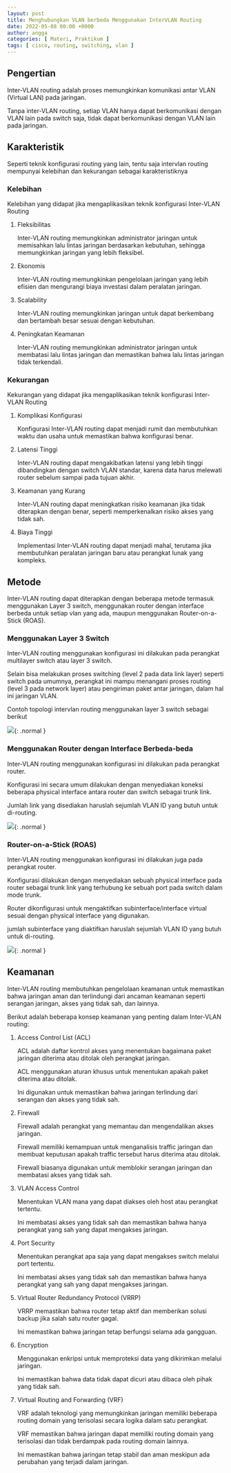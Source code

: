 ```yaml
---
layout: post
title: Menghubungkan VLAN berbeda Menggunakan InterVLAN Routing
date: 2022-05-08 00:00 +0000
author: angga
categories: [ Materi, Praktikum ]
tags: [ cisco, routing, switching, vlan ]
---
```


## Pengertian

Inter-VLAN routing adalah proses memungkinkan komunikasi antar VLAN (Virtual LAN) pada jaringan. 

Tanpa inter-VLAN routing, setiap VLAN hanya dapat berkomunikasi dengan VLAN lain pada switch saja, tidak dapat berkomunikasi dengan VLAN lain pada jaringan.

## Karakteristik

Seperti teknik konfigurasi routing yang lain, tentu saja intervlan routing mempunyai kelebihan dan kekurangan sebagai karakteristiknya

### Kelebihan

Kelebihan yang didapat jika mengaplikasikan teknik konfigurasi Inter-VLAN Routing

1. Fleksibilitas

    Inter-VLAN routing memungkinkan administrator jaringan untuk memisahkan lalu lintas jaringan berdasarkan kebutuhan, sehingga memungkinkan jaringan yang lebih fleksibel.

1. Ekonomis

    Inter-VLAN routing memungkinkan pengelolaan jaringan yang lebih efisien dan mengurangi biaya investasi dalam peralatan jaringan.

1. Scalability

    Inter-VLAN routing memungkinkan jaringan untuk dapat berkembang dan bertambah besar sesuai dengan kebutuhan.

1. Peningkatan Keamanan

    Inter-VLAN routing memungkinkan administrator jaringan untuk membatasi lalu lintas jaringan dan memastikan bahwa lalu lintas jaringan tidak terkendali.

### Kekurangan

Kekurangan yang didapat jika mengaplikasikan teknik konfigurasi Inter-VLAN Routing

1. Komplikasi Konfigurasi

    Konfigurasi Inter-VLAN routing dapat menjadi rumit dan membutuhkan waktu dan usaha untuk memastikan bahwa konfigurasi benar.

1. Latensi Tinggi

    Inter-VLAN routing dapat mengakibatkan latensi yang lebih tinggi dibandingkan dengan switch VLAN standar, karena data harus melewati router sebelum sampai pada tujuan akhir.

1. Keamanan yang Kurang

    Inter-VLAN routing dapat meningkatkan risiko keamanan jika tidak diterapkan dengan benar, seperti memperkenalkan risiko akses yang tidak sah.

1. Biaya Tinggi

    Implementasi Inter-VLAN routing dapat menjadi mahal, terutama jika membutuhkan peralatan jaringan baru atau perangkat lunak yang kompleks.

## Metode

Inter-VLAN routing dapat diterapkan dengan beberapa metode termasuk menggunakan Layer 3 switch, menggunakan router dengan interface berbeda untuk setiap vlan yang ada, maupun menggunakan Router-on-a-Stick (ROAS).

### Menggunakan Layer 3 Switch

Inter-VLAN routing menggunakan konfigurasi ini dilakukan pada perangkat multilayer switch atau layer 3 switch.

Selain bisa melakukan proses switching (level 2 pada data link layer) seperti switch pada umumnya, perangkat ini mampu menangani proses routing (level 3 pada network layer) atau pengiriman paket antar jaringan, dalam hal ini jaringan VLAN.

Contoh topologi intervlan routing menggunakan layer 3 switch sebagai berikut

![](/assets/img/2022-05-08-menghubungkan-vlan-berbeda-menggunakan-intervlan-routing/01.png){: .normal }

### Menggunakan Router dengan Interface Berbeda-beda

Inter-VLAN routing menggunakan konfigurasi ini dilakukan pada perangkat router.

Konfigurasi ini secara umum dilakukan dengan menyediakan koneksi beberapa physical interface antara router dan switch sebagai trunk link.

Jumlah link yang disediakan haruslah sejumlah VLAN ID yang butuh untuk di-routing.

![](/assets/img/2022-05-08-menghubungkan-vlan-berbeda-menggunakan-intervlan-routing/02.png){: .normal }

### Router-on-a-Stick (ROAS)

Inter-VLAN routing menggunakan konfigurasi ini dilakukan juga pada perangkat router.

Konfigurasi dilakukan dengan menyediakan sebuah physical interface pada router sebagai trunk link yang terhubung ke sebuah port pada switch dalam mode trunk.

Router dikonfigurasi untuk mengaktifkan subinterface/interface virtual sesuai dengan physical interface yang digunakan.

jumlah subinterface yang diaktifkan haruslah sejumlah VLAN ID yang butuh untuk di-routing.

![](/assets/img/2022-05-08-menghubungkan-vlan-berbeda-menggunakan-intervlan-routing/03.png){: .normal }

## Keamanan

Inter-VLAN routing membutuhkan pengelolaan keamanan untuk memastikan bahwa jaringan aman dan terlindungi dari ancaman keamanan seperti serangan jaringan, akses yang tidak sah, dan lainnya. 

Berikut adalah beberapa konsep keamanan yang penting dalam Inter-VLAN routing:

1. Access Control List (ACL)

    ACL adalah daftar kontrol akses yang menentukan bagaimana paket jaringan diterima atau ditolak oleh perangkat jaringan. 
    
    ACL menggunakan aturan khusus untuk menentukan apakah paket diterima atau ditolak.
    
    Ini digunakan untuk memastikan bahwa jaringan terlindung dari serangan dan akses yang tidak sah.

1. Firewall

    Firewall adalah perangkat yang memantau dan mengendalikan akses jaringan. 
    
    Firewall memiliki kemampuan untuk menganalisis traffic jaringan dan membuat keputusan apakah traffic tersebut harus diterima atau ditolak. 
    
    Firewall biasanya digunakan untuk memblokir serangan jaringan dan membatasi akses yang tidak sah.

1. VLAN Access Control

    Menentukan VLAN mana yang dapat diakses oleh host atau perangkat tertentu. 
    
    Ini membatasi akses yang tidak sah dan memastikan bahwa hanya perangkat yang sah yang dapat mengakses jaringan.

1. Port Security

    Menentukan perangkat apa saja yang dapat mengakses switch melalui port tertentu. 
    
    Ini membatasi akses yang tidak sah dan memastikan bahwa hanya perangkat yang sah yang dapat mengakses jaringan.

1. Virtual Router Redundancy Protocol (VRRP)

    VRRP memastikan bahwa router tetap aktif dan memberikan solusi backup jika salah satu router gagal. 
    
    Ini memastikan bahwa jaringan tetap berfungsi selama ada gangguan.

1. Encryption

    Menggunakan enkripsi untuk memproteksi data yang dikirimkan melalui jaringan. 
    
    Ini memastikan bahwa data tidak dapat dicuri atau dibaca oleh pihak yang tidak sah.

1. Virtual Routing and Forwarding (VRF)

    VRF adalah teknologi yang memungkinkan jaringan memiliki beberapa routing domain yang terisolasi secara logika dalam satu perangkat. 
    
    VRF memastikan bahwa jaringan dapat memiliki routing domain yang terisolasi dan tidak berdampak pada routing domain lainnya. 
    
    Ini memastikan bahwa jaringan tetap stabil dan aman meskipun ada perubahan yang terjadi dalam jaringan.